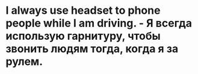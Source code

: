 # I always use headset to phone people while I am driving. - Я всегда использую гарнитуру, чтобы звонить людям тогда, когда я за рулем.
